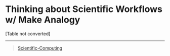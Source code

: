 

Thinking about Scientific Workflows w/ Make Analogy
===================================================

[Table not converted]

* * * * *

> [Scientific-Computing](Scientific-Computing)
